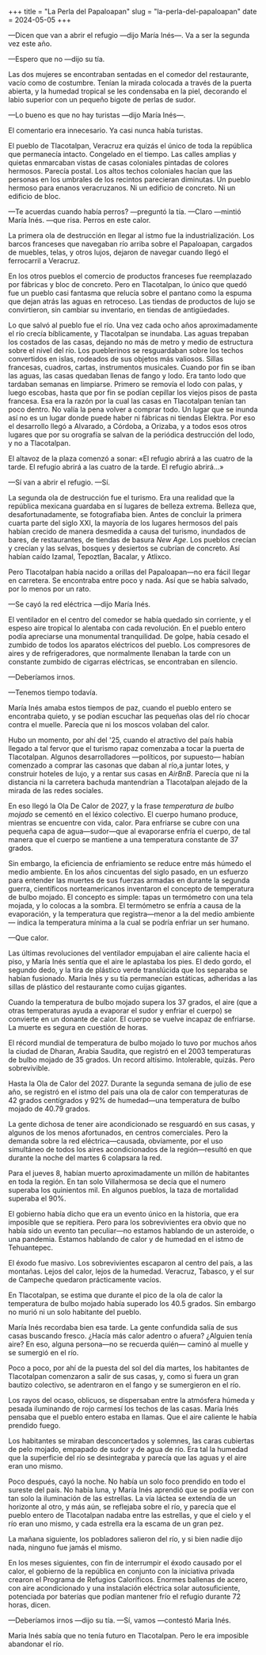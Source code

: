 +++
title = "La Perla del Papaloapan"
slug = "la-perla-del-papaloapan"
date = 2024-05-05
+++

​​—Dicen que van a abrir el refugio —dijo María Inés—. Va a ser la segunda vez este año.

—Espero que no —dijo su tía. 

Las dos mujeres se encontraban sentadas en el comedor del restaurante, vacío como de costumbre. Tenían la mirada colocada a través de la puerta abierta, y la humedad tropical se les condensaba en la piel, decorando el labio superior con un pequeño bigote de perlas de sudor.

—Lo bueno es que no hay turistas —dijo María Inés—. 

El comentario era innecesario. Ya casi nunca había turistas.

El pueblo de Tlacotalpan, Veracruz era quizás el único de toda la república que permanecía intacto. Congelado en el tiempo. Las calles amplias y quietas enmarcaban vistas de casas coloniales pintadas de colores hermosos. Parecía postal. Los altos techos coloniales hacían que las personas en los umbrales de los recintos parecieran diminutas. Un pueblo hermoso para enanos veracruzanos. Ni un edificio de concreto. Ni un edificio de bloc.

—Te acuerdas cuando había perros? —preguntó la tía. 
—Claro —mintió María Inés. —que risa. Perros en este calor.

La primera ola de destrucción en llegar al istmo fue la industrialización. Los barcos franceses que navegaban río arriba sobre el Papaloapan, cargados de muebles, telas, y otros lujos, dejaron de navegar cuando llegó el ferrocarril a Veracruz.

En los otros pueblos el comercio de productos franceses fue reemplazado por fábricas y bloc de concreto. Pero en Tlacotalpan, lo único que quedó fue un pueblo casi fantasma que relucía sobre el pantano como la espuma que dejan atrás las aguas en retroceso. Las tiendas de productos de lujo se convirtieron, sin cambiar su inventario, en tiendas de antigüedades.

Lo que salvó al pueblo fue el río. Una vez cada ocho años aproximadamente el río crecía bíblicamente, y Tlacotalpan se inundaba. Las aguas trepaban los costados de las casas, dejando no más de metro y medio de estructura sobre el nivel del río. Los pueblerinos se resguardaban sobre los techos convertidos en islas, rodeados de sus objetos más valiosos. Sillas francesas, cuadros, cartas, instrumentos musicales. Cuando por fin se iban las aguas, las casas quedaban llenas de fango y lodo. Era tanto lodo que tardaban semanas en limpiarse. Primero se removía el lodo con palas, y luego escobas, hasta que por fin se podían cepillar los viejos pisos de pasta francesa. Esa era la razón por la cual las casas en Tlacotalpan tenían tan poco dentro. No valía la pena volver a comprar todo. 
Un lugar que se inunda así no es un lugar donde puede haber ni fábricas ni tiendas Elektra. Por eso el desarrollo llegó a Alvarado, a Córdoba, a Orizaba, y a todos esos otros lugares que por su orografía se salvan de la periódica destrucción del lodo, y no a Tlacotalpan.

El altavoz de la plaza comenzó a sonar: «El refugio abrirá a las cuatro de la tarde. El refugio abrirá a las cuatro de la tarde. El refugio abrirá...»

—Sí van a abrir el refugio.
—Sí.

La segunda ola de destrucción fue el turismo. Era una realidad que la república mexicana guardaba en sí lugares de belleza extrema. Belleza que, desafortunadamente, se fotografiaba bien. Antes de concluir la primera cuarta parte del siglo XXI, la mayoría de los lugares hermosos del país habían crecido de manera desmedida a causa del turismo, inundados de bares, de restaurantes, de tiendas de basura _New Age_. Los pueblos crecían y crecían y las selvas, bosques y desiertos se cubrían de concreto. Así habían caído Izamal, Tepoztlan, Bacalar, y Atlixco. 

Pero Tlacotalpan había nacido a orillas del Papaloapan—no era fácil llegar en carretera. Se encontraba entre poco y nada. Así que se había salvado, por lo menos por un rato.

—Se cayó la red eléctrica —dijo María Inés. 

El ventilador en el centro del comedor se había quedado sin corriente, y el espeso aire tropical lo alentaba con cada revolución. En el pueblo entero podía apreciarse una monumental tranquilidad. De golpe, había cesado el zumbido de todos los aparatos eléctricos del pueblo. Los compresores de aires y de refrigeradores, que normalmente llenaban la tarde con un constante zumbido de cigarras eléctricas, se encontraban en silencio.

—Deberíamos irnos.

—Tenemos tiempo todavía.

María Inés amaba estos tiempos de paz, cuando el pueblo entero se encontraba quieto, y se podían escuchar las pequeñas olas del río chocar contra el muelle. Parecía que ni los moscos volaban del calor.

Hubo un momento, por ahí del '25, cuando el atractivo del país había llegado a tal fervor que el turismo rapaz comenzaba a tocar la puerta de Tlacotalpan. Algunos desarrolladores —políticos, por supuesto— habían comenzado a comprar las casonas que daban al río,a juntar lotes, y construir hoteles de lujo, y a rentar sus casas en _AirBnB_. Parecía que ni la distancia ni la carretera bachuda mantendrían a Tlacotalpan alejado de la mirada de las redes sociales.

En eso llegó la Ola De Calor de 2027, y la frase _temperatura de bulbo mojado_ se cementó en el léxico colectivo. El cuerpo humano produce, mientras se encuentre con vida, calor. Para enfriarse se cubre con una pequeña capa de agua—sudor—que al evaporarse enfría el cuerpo, de tal manera que el cuerpo se mantiene a una temperatura constante de 37 grados.

Sin embargo, la eficiencia de enfriamiento se reduce entre más húmedo el medio ambiente. En los años cincuentas del siglo pasado, en un esfuerzo para entender las muertes de sus fuerzas armadas en durante la segunda guerra, científicos norteamericanos inventaron el concepto de temperatura de bulbo mojado. El concepto es simple: tapas un termómetro con una tela mojada, y lo colocas a la sombra. El termómetro se enfría a causa de la evaporación, y la temperatura que registra—menor a la del medio ambiente— indica la temperatura mínima a la cual se podría enfriar un ser humano.

—Que calor.

Las últimas revoluciones del ventilador empujaban el aire caliente hacia el piso, y María Inés sentía que el aire le aplastaba los pies. El dedo gordo, el segundo dedo, y la tira de plástico verde translúcida que los separaba se habían fusionado. Maria Inés y su tía permanecían estáticas, adheridas a las sillas de plástico del restaurante como cuijas gigantes.

Cuando la temperatura de bulbo mojado supera los 37 grados, el aire (que a otras temperaturas ayuda a evaporar el sudor y enfriar el cuerpo) se convierte en un donante de calor. El cuerpo se vuelve incapaz de enfriarse. La muerte es segura en cuestión de horas.

El récord mundial de temperatura de bulbo mojado lo tuvo por muchos años la ciudad de Dharan, Arabia Saudita, que registró en el 2003 temperaturas de bulbo mojado de 35 grados. Un record altísimo. Intolerable, quizás. Pero sobrevivible.

Hasta la Ola de Calor del 2027. Durante la segunda semana de julio de ese año, se registró en el istmo del país una ola de calor con temperaturas de 42 grados centígrados y 92% de humedad—una temperatura de bulbo mojado de 40.79 grados.

La gente dichosa de tener aire acondicionado se resguardó en sus casas, y algunos de los menos afortunados, en centros comerciales. Pero la demanda sobre la red eléctrica—causada, obviamente, por el uso simultáneo de todos los aires acondicionados de la región—resultó en que durante la noche del martes 6 colapsara la red. 

Para el jueves 8, habían muerto aproximadamente un millón de habitantes en toda la región. En tan solo Villahermosa se decía que el numero superaba los quinientos mil. En algunos pueblos, la taza de mortalidad superaba el 90%. 

El gobierno había dicho que era un evento único en la historia, que era imposible que se repitiera. Pero para los sobrevivientes era obvio que no había sido un evento tan peculiar—no estamos hablando de un asteroide, o una pandemia. Estamos hablando de calor y de humedad en el istmo de Tehuantepec.

El éxodo fue masivo. Los sobrevivientes escaparon al centro del país, a las montañas. Lejos del calor, lejos de la humedad. Veracruz, Tabasco, y el sur de Campeche quedaron prácticamente vacíos.

En Tlacotalpan, se estima que durante el pico de la ola de calor la temperatura de bulbo mojado había superado los 40.5 grados. Sin embargo no murió ni un solo habitante del pueblo. 

María Inés recordaba bien esa tarde. La gente confundida salía de sus casas buscando fresco. ¿Hacía más calor adentro o afuera? ¿Alguien tenía aire? En eso, alguna persona—no se recuerda quién— caminó al muelle y se sumergió en el río. 

Poco a poco, por ahí de la puesta del sol del día martes, los habitantes de Tlacotalpan comenzaron a salir de sus casas, y, como si fuera un gran bautizo colectivo, se adentraron en el fango y se sumergieron en el río.

Los rayos del ocaso, oblicuos, se dispersaban entre la atmósfera húmeda y pesada iluminando de rojo carmesí los techos de las casas. María Inés pensaba que el pueblo entero estaba en llamas. Que el aire caliente le había prendido fuego.

Los habitantes se miraban desconcertados y solemnes, las caras cubiertas de pelo mojado, empapado de sudor y de agua de río. Era tal la humedad que la superficie del río se desintegraba y parecía que las aguas y el aire eran uno mismo.

Poco después, cayó la noche. No había un solo foco prendido en todo el sureste del país. No había luna, y María Inés aprendió que se podía ver con tan solo la iluminación de las estrellas. La vía láctea se extendía de un horizonte al otro, y más aún, se reflejaba sobre el río, y parecía que el pueblo entero de Tlacotalpan nadaba entre las estrellas, y que el cielo y el río eran uno mismo, y cada estrella era la escama de un gran pez.

La mañana siguiente, los pobladores salieron del río, y si bien nadie dijo nada, ninguno fue jamás el mismo.

En los meses siguientes, con fin de interrumpir el éxodo causado por el calor, el gobierno de la república en conjunto con la iniciativa privada crearon el Programa de Refugios Caloríficos. Enormes ballenas de acero, con aire acondicionado y una instalación eléctrica solar autosuficiente, potenciada por baterías que podían mantener frío el refugio durante 72 horas, dicen.

—Deberíamos irnos —dijo su tía.
—Sí, vamos —contestó Maria Inés.

Maria Inés sabía que no tenía futuro en Tlacotalpan. Pero le era imposible abandonar el río.

